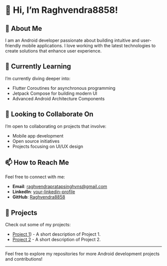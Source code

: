 # 👋 Hi, I’m Raghvendra8858!

## 👀 About Me
I am an Android developer passionate about building intuitive and user-friendly mobile applications. I love working with the latest technologies to create solutions that enhance user experience.

## 🌱 Currently Learning
I’m currently diving deeper into:
- Flutter Coroutines for asynchronous programming
- Jetpack Compose for building modern UI
- Advanced Android Architecture Components

## 💞️ Looking to Collaborate On
I’m open to collaborating on projects that involve:
- Mobile app development
- Open source initiatives
- Projects focusing on UI/UX design

## 📫 How to Reach Me
Feel free to connect with me:
- **Email**: [raghvendrapratapsinghvns@gmail.com](mailto:raghvendrapratapsinghvns@gmail.com)
- **LinkedIn**: [your-linkedin-profile](https://www.linkedin.com/in/your-linkedin-profile)
- **GitHub**: [Raghvendra8858](https://github.com/Raghvendra8858)

## 🚀 Projects
Check out some of my projects:
- [Project 1]([https://github.com/sunny-Joon/Flutter-Sourcing-App.git)) - A short description of Project 1.
- [Project 2]((https://github.com/Raghvendra8858/longitude-and-latitude.git)) - A short description of Project 2.

---

Feel free to explore my repositories for more Android development projects and contributions!
